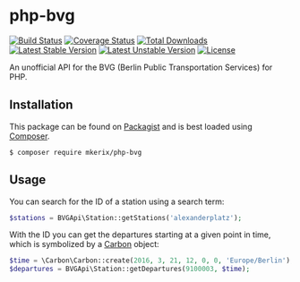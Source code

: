 # php-bvg
[![Build Status](https://travis-ci.org/mKeRix/php-bvg.svg?branch=master)](https://travis-ci.org/mKeRix/php-bvg)
[![Coverage Status](https://coveralls.io/repos/github/mKeRix/php-bvg/badge.svg?branch=master)](https://coveralls.io/github/mKeRix/php-bvg?branch=master)
[![Total Downloads](https://poser.pugx.org/mkerix/php-bvg/downloads)](https://packagist.org/packages/mkerix/php-bvg)
[![Latest Stable Version](https://poser.pugx.org/mkerix/php-bvg/v/stable)](https://packagist.org/packages/mkerix/php-bvg)
[![Latest Unstable Version](https://poser.pugx.org/mkerix/php-bvg/v/unstable)](https://packagist.org/packages/mkerix/php-bvg)
[![License](https://poser.pugx.org/mkerix/php-bvg/license)](https://packagist.org/packages/mkerix/php-bvg)

An unofficial API for the BVG (Berlin Public Transportation Services) for PHP.

## Installation

This package can be found on [Packagist](https://packagist.org/packages/mkerix/php-bvg) and is best loaded using [Composer](http://getcomposer.org/).

```
$ composer require mkerix/php-bvg
```

## Usage

You can search for the ID of a station using a search term:

```php
$stations = BVGApi\Station::getStations('alexanderplatz');
```

With the ID you can get the departures starting at a given point in time, which is symbolized by a [Carbon](https://github.com/briannesbitt/carbon) object:

```php
$time = \Carbon\Carbon::create(2016, 3, 21, 12, 0, 0, 'Europe/Berlin');
$departures = BVGApi\Station::getDepartures(9100003, $time);
```
